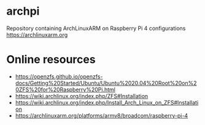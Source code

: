 # archpi
Repository containing ArchLinuxARM on Raspberry Pi 4 configurations https://archlinuxarm.org

# Online resources

- https://openzfs.github.io/openzfs-docs/Getting%20Started/Ubuntu/Ubuntu%2020.04%20Root%20on%20ZFS%20for%20Raspberry%20Pi.html
- https://wiki.archlinux.org/index.php/ZFS#Installation
- https://wiki.archlinux.org/index.php/Install_Arch_Linux_on_ZFS#Installation
- https://archlinuxarm.org/platforms/armv8/broadcom/raspberry-pi-4

